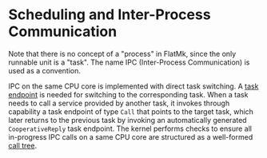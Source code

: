 # Scheduling and Inter-Process Communication

Note that there is no concept of a "process" in FlatMk, since the only runnable unit is a "task". The name IPC (Inter-Process Communication) is used as a convention.

IPC on the same CPU core is implemented with direct task switching. A [task endpoint](./task-endpoint.md) is needed for switching to the corresponding task. When a task needs to call a service provided by another task, it invokes through capability a task endpoint of type `Call` that points to the target task, which later returns to the previous task by invoking an automatically generated `CooperativeReply` task endpoint. The kernel performs checks to ensure all in-progress IPC calls on a same CPU core are structured as a well-formed [call tree](./call-tree.md).
